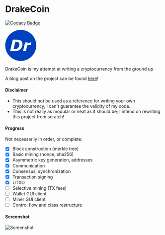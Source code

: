 # DrakeCoin

[![Codacy Badge](https://api.codacy.com/project/badge/Grade/08bd440505384869b9e5bbe23137a70c)](https://www.codacy.com/app/ihatecsv/DrakeCoin?utm_source=github.com&amp;utm_medium=referral&amp;utm_content=ihatecsv/DrakeCoin&amp;utm_campaign=Badge_Grade)

![DrakeCoin](https://raw.githubusercontent.com/ihatecsv/DrakeCoin/master/drakecoin.png)

DrakeCoin is my attempt at writing a cryptocurrency from the ground up.

A blog post on the project can be found [here](https://drakeluce.com/blog/?p=126)!

#### Disclaimer
* This should not be used as a reference for writing your own cryptocurrency, I can't guarantee the validity of my code.
* This is not really as modular or neat as it should be; I intend on rewriting this project from scratch!

#### Progress
Not necessarily in order, or complete:
- [x] Block construction (merkle tree)
- [x] Basic mining (nonce, sha256)
- [x] Asymmetric key generation, addresses
- [x] Communication
- [x] Consensus, synchronization
- [x] Transaction signing
- [x] UTXO
- [ ] Selective mining (TX fees)
- [ ] Wallet GUI client
- [ ] Miner GUI client
- [ ] Control flow and class restructure

#### Screenshot
![Screenshot](https://i.imgur.com/Rx5viV7.png)
